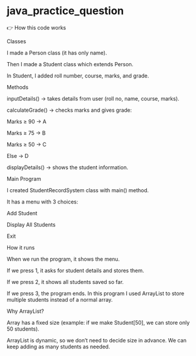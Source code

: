 # java_practice_question
👉 How this code works

Classes

I made a Person class (it has only name).

Then I made a Student class which extends Person.

In Student, I added roll number, course, marks, and grade.

Methods

inputDetails() → takes details from user (roll no, name, course, marks).

calculateGrade() → checks marks and gives grade:

Marks ≥ 90 → A

Marks ≥ 75 → B

Marks ≥ 50 → C

Else → D

displayDetails() → shows the student information.

Main Program

I created StudentRecordSystem class with main() method.

It has a menu with 3 choices:

Add Student

Display All Students

Exit

How it runs

When we run the program, it shows the menu.

If we press 1, it asks for student details and stores them.

If we press 2, it shows all students saved so far.

If we press 3, the program ends.
In this program I used ArrayList to store multiple students instead of a normal array.

Why ArrayList?

Array has a fixed size (example: if we make Student[50], we can store only 50 students).

ArrayList is dynamic, so we don’t need to decide size in advance. We can keep adding as many students as needed.
